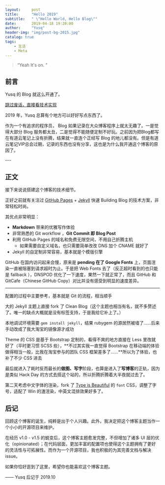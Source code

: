 ```yaml
---
layout:     post
title:      "Hello 2019"
subtitle:   " \"Hello World, Hello Blog\""
date:       2019-04-18 19:20:00
author:     "Yusq"
header-img: "img/post-bg-2015.jpg"
catalog: true
tags:
    - 生活
    - Meta
---
```


> “Yeah It's on. ”


## 前言

Yusq 的 Blog 就这么开通了。

[跳过废话，直接看技术实现 ](#build) 



2019 年，Yusq 总算有个地方可以好好写点东西了。


作为一个有追求的程序员， Blog 如果记录在大众博客程序上就太无趣了。一是觉得大部分 Blog 服务都太丑，二是觉得不能随便定制不好玩。之前因为把Blog都写在有道云笔记上没有折腾，结果就一直连个正经写 Blog 的地儿都没有。但是有道云笔记VIP总会过期，记录的东西也没有分享，这也是为什么我开通这个博客的原因了。



<p id = "build"></p>
---

## 正文

接下来说说搭建这个博客的技术细节。  

正好之前就有关注过 [GitHub Pages](https://pages.github.com/) + [Jekyll](http://jekyllrb.com/) 快速 Building Blog 的技术方案，非常轻松时尚。

其优点非常明显：

* **Markdown** 带来的优雅写作体验
* 非常熟悉的 Git workflow ，**Git Commit 即 Blog Post**
* 利用 GitHub Pages 的域名和免费无限空间，不用自己折腾主机
	* 如果需要自定义域名，也只需要简单改改 DNS 加个 CNAME 就好了 
* Jekyll 的自定制非常容易，基本就是个模版引擎


GitHub 在国内访问起来会慢，原来是 **pending 在了 Google Fonts** 上，页面渲染一直被阻塞到请求超时为止。于是把 Web Fonts 去了（反正超时看到的也只能是 fallback ），DNSPOD 优化了一下速度，果然一下就正常了，而且 GitHub 和 GitCafe（Chinese GitHub Copy）对比并没有感受到明显的速度差异。



---

配置的过程中主要参考，基本就是 Git 的流程，相当顺手

大的 Jekyll 主题上直接 fork 了 Clean Blog（这个主题也相当有名，就不多赘述了。唯一的缺点大概就是没有标签支持，于是我给它补上了。）

本地调试环境需要 `gem install jekyll`，结果 rubygem 的源居然被墙了……后来手动改成了我大淘宝的镜像源才成功

Theme 的 CSS 是基于 Bootstrap 定制的，看得不爽的地方直接在 Less 里改就好了（平时更习惯 SCSS 些），**不过其实我一直觉得 Bootstrap 在移动端的体验做得相当一般，比我在淘宝参与的团队 CSS 框架差多了……**所以为了体验，也补了不少 CSS 进去

最后就进入了耗时反而最长的**做图、写字**阶段，也算是进入了**写博客**的正轨，因为是类似 Hack Day 的方式去搭这个站的，所以折腾折腾着大半夜就过去了。

第二天考虑中文字体的渲染，fork 了 [Type is Beautiful](http://www.typeisbeautiful.com/) 的 `font` CSS，调整了字号，适配了 Win 的渣渲染，中英文混排效果好多了。


## 后记

回顾这个博客的诞生，纯粹是出于个人兴趣。此外，我决定把这个博客主题当作一个小小的开源项目来维护。

在经历 v1.0 - v1.5 的蜕变后，这个博客主题愈发完整，不但增加了诸多 UI 层的优化（opinionated）；在代码层面，更加丰富的配置项也使得这个主题拥有了更好的灵活性与可拓展性。而作为一个开源项目，我也积极的为其完善文档与解决 issue。

如果你恰好逛到了这里，希望你也能喜欢这个博客主题。

—— Yusq 后记于 2019.10


